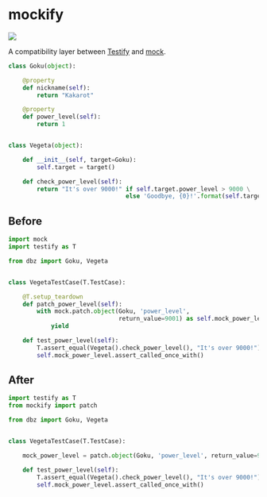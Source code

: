 mockify
=======

<a href="https://codeclimate.com/github/att14/mockify"><img src="https://codeclimate.com/github/att14/mockify/badges/gpa.svg" /></a>

A compatibility layer between [Testify](https://github.com/Yelp/Testify) and
[mock](http://www.voidspace.org.uk/python/mock/).

```python
class Goku(object):

    @property
    def nickname(self):
        return "Kakarot"

    @property
    def power_level(self):
        return 1


class Vegeta(object):

    def __init__(self, target=Goku):
        self.target = target()

    def check_power_level(self):
        return "It's over 9000!" if self.target.power_level > 9000 \
                                 else 'Goodbye, {0}!'.format(self.target.nickname)
```

Before
------

```python
import mock
import testify as T

from dbz import Goku, Vegeta


class VegetaTestCase(T.TestCase):

    @T.setup_teardown
    def patch_power_level(self):
        with mock.patch.object(Goku, 'power_level',
                               return_value=9001) as self.mock_power_level:
            yield

    def test_power_level(self):
        T.assert_equal(Vegeta().check_power_level(), "It's over 9000!")
        self.mock_power_level.assert_called_once_with()
```

After
-----

```python
import testify as T
from mockify import patch

from dbz import Goku, Vegeta


class VegetaTestCase(T.TestCase):

    mock_power_level = patch.object(Goku, 'power_level', return_value=9001)

    def test_power_level(self):
        T.assert_equal(Vegeta().check_power_level(), "It's over 9000!")
        self.mock_power_level.assert_called_once_with()
```
